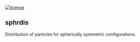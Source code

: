 [//]: # (Distributed under the MIT License.)
[//]: # (See LICENSE for details.)

[![license](https://img.shields.io/badge/license-MIT-blue.svg)](https://github.com/carmaza/sphrdis/master/LICENSE)

## sphrdis

Distribution of particles for spherically symmetric configurations.
